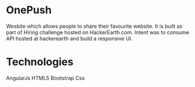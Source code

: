 # OnePush
Wesbite which allows people to share their favourite website. It is built as part of Hiring challenge hosted on HackerEarth.com.
Intent was to consume API hosted at hackerearth and build a responsive UI.


# Technologies 
AngularJs
HTML5
Bootstrap Css


